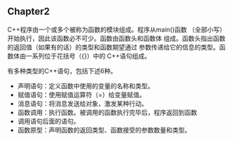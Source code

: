 ## Chapter2
C++程序由一个或多个被称为函数的模块组成。程序从main()函数
（全部小写）开始执行，因此该函数必不可少。函数由函数头和函数体
组成。函数头指出函数的返回值（如果有的话）的类型和函数期望通过
参数传递给它的信息的类型。函数体由一系列位于花括号（{}）中的
C++语句组成。

有多种类型的C++语句，包括下述6种。
- 声明语句：定义函数中使用的变量的名称和类型。
- 赋值语句：使用赋值运算符（=）给变量赋值。
- 消息语句：将消息发送给对象，激发某种行动。
- 函数调用：执行函数。被调用的函数执行完毕后，程序返回到函数
- 调用语句后面的语句。
- 函数原型：声明函数的返回类型、函数接受的参数数量和类型。
